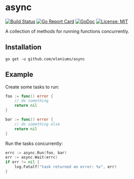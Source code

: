 # async

[![Build Status](https://travis-ci.org/eleniums/async.svg?branch=master)](https://travis-ci.org/eleniums/async) [![Go Report Card](https://goreportcard.com/badge/github.com/eleniums/async)](https://goreportcard.com/report/github.com/eleniums/async) [![GoDoc](https://godoc.org/github.com/eleniums/async?status.svg)](https://godoc.org/github.com/eleniums/async) [![License: MIT](https://img.shields.io/badge/License-MIT-yellow.svg)](https://github.com/eleniums/async/blob/master/LICENSE)

A collection of methods for running functions concurrently.

## Installation

```
go get -u github.com/eleniums/async
```

## Example

Create some tasks to run:
```go
foo := func() error {
    // do something
    return nil
}

bar := func() error {
    // do something else
    return nil
}
```

Run the tasks concurrently:
```go
errc := async.Run(foo, bar)
err := async.Wait(errc)
if err != nil {
    log.Fatalf("task returned an error: %v", err)
}
```
